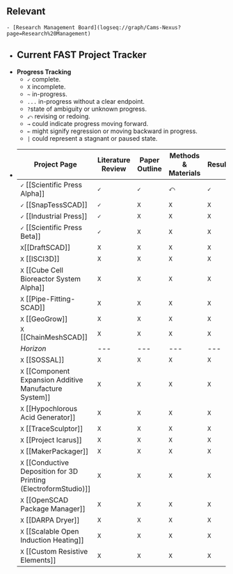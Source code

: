 ## Relevant
	- [Research Management Board](logseq://graph/Cams-Nexus?page=Research%20Management)
- ## Current FAST Project Tracker
- **Progress Tracking**
	- `✓` complete.
	- `X` incomplete.
	- `~` in-progress.
	- `...` in-progress without a clear endpoint.
	- `?`state of ambiguity or unknown progress.
	- `⤺` revising or redoing.
	- `→` could indicate progress moving forward.
	- `←` might signify regression or moving backward in progress.
	- `|` could represent a stagnant or paused state.
- |Project Page|Literature Review|Paper Outline|Methods & Materials|Results|Discussion & Conclusion|Paper Revision & Edits|Peer Review|
  |--|--|--|--|--|--|--|--|
  | `✓` [[Scientific Press Alpha]] |`✓`|`✓`|`⤺`|`✓`|`✓`|`X`|`X`|
  | `✓` [[SnapTessSCAD]] |`✓`|`X`|`X`|`X`|`X`|`X`|`X`|
  |`✓` [[Industrial Press]]  |`✓`|`X`|`X`|`X`|`X`|`X`|`X`|
  |`✓` [[Scientific Press Beta]]  |`✓`|`X`|`X`|`X`|`X`|`X`|`X`|
  |`X`[[DraftSCAD]]|`X`|`X`|`X`|`X`|`X`|`X`|`X`|
  |`X` [[ISCI3D]]  |`X`|`X`|`X`|`X`|`X`|`X`|`X`|
  |`X` [[Cube Cell Bioreactor System Alpha]]  |`X`|`X`|`X`|`X`|`X`|`X`|`X`|
  |`X` [[Pipe-Fitting-SCAD]] |`X`|`X`|`X`|`X`|`X`|`X`|`X`|
  |`X` [[GeoGrow]] |`X`|`X`|`X`|`X`|`X`|`X`|`X`|
  |`X` [[ChainMeshSCAD]] |`X`|`X`|`X`|`X`|`X`|`X`|`X`|
  |*Horizon*|---|---|---|---|---|---|---|
  |`X` [[SOSSAL]]|`X`|`X`|`X`|`X`|`X`|`X`|`X`|
  |`X` [[Component Expansion Additive Manufacture System]]  |`X`|`X`|`X`|`X`|`X`|`X`|`X`|
  |`X` [[Hypochlorous Acid Generator]]  |`X`|`X`|`X`|`X`|`X`|`X`|`X`|
  |`X` [[TraceSculptor]] |`X`|`X`|`X`|`X`|`X`|`X`|`X`|
  |`X` [[Project Icarus]]  |`X`|`X`|`X`|`X`|`X`|`X`|`X`|
  |`X` [[MakerPackager]] |`X`|`X`|`X`|`X`|`X`|`X`|`X`|
  |`X` [[Conductive Deposition for 3D Printing (ElectroformStudio)]] |`X`|`X`|`X`|`X`|`X`|`X`|`X`|
  |`X` [[OpenSCAD Package Manager]] |`X`|`X`|`X`|`X`|`X`|`X`|`X`|
  |`X` [[DARPA Dryer]] |`X`|`X`|`X`|`X`|`X`|`X`|`X`|
  |`X` [[Scalable Open Induction Heating]] |`X`|`X`|`X`|`X`|`X`|`X`|`X`|
  |`X` [[Custom Resistive Elements]] |`X`|`X`|`X`|`X`|`X`|`X`|`X`|